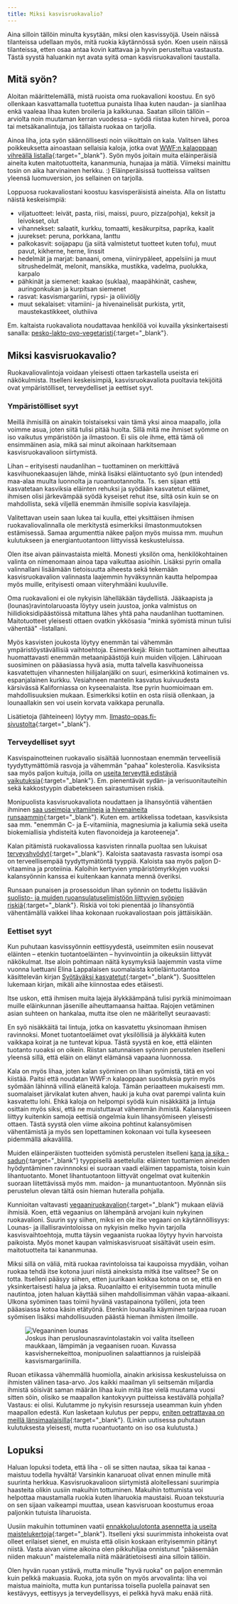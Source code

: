 ```yaml
---
title: Miksi kasvisruokavalio?
---
```


Aina silloin tällöin minulta kysytään, miksi olen kasvissyöjä. Usein näissä tilanteissa udellaan myös, mitä ruokia käytännössä syön. Koen usein näissä tilanteissa, etten osaa antaa kovin kattavaa ja hyvin perusteltua vastausta. Tästä syystä haluankin nyt avata syitä oman kasvisruokavalioni taustalla.

## Mitä syön?

Aloitan määrittelemällä, mistä ruoista oma ruokavalioni koostuu. En syö ollenkaan kasvattamalla tuotettua punaista lihaa kuten naudan- ja sianlihaa enkä vaaleaa lihaa kuten broileria ja kalkkunaa. Saatan silloin tällöin – arviolta noin muutaman kerran vuodessa – syödä riistaa kuten hirveä, poroa tai metsäkanalintuja, jos tällaista ruokaa on tarjolla.

Ainoa liha, jota syön säännöllisesti noin viikoittain on kala. Valitsen lähes poikkeuksetta ainoastaan sellaisia kaloja, jotka ovat [WWF:n kalaoppaan vihreällä listalla](http://wwf.fi/kalaopas){:target="_blank"}. Syön myös joitain muita eläinperäisiä aineita kuten maitotuotteita, kananmunia, hunajaa ja mätiä. Viimeksi mainittu tosin on aika harvinainen herkku. :) Eläinperäisissä tuotteissa valitsen yleensä luomuversion, jos sellainen on tarjolla.

Loppuosa ruokavaliostani koostuu kasvisperäisistä aineista. Alla on listattu näistä keskeisimpiä:

* viljatuotteet: leivät, pasta, riisi, maissi, puuro, pizza(pohja), keksit ja leivokset, olut
* vihannekset: salaatit, kurkku, tomaatti, kesäkurpitsa, paprika, kaalit
* juurekset: peruna, porkkana, lanttu
* palkokasvit: soijapapu (ja siitä valmistetut tuotteet kuten tofu), muut pavut, kikherne, herne, linssit
* hedelmät ja marjat: banaani, omena, viinirypäleet, appelsiini ja muut sitrushedelmät, melonit, mansikka, mustikka, vadelma, puolukka, karpalo
* pähkinät ja siemenet: kaakao (suklaa), maapähkinät, cashew, auringonkukan ja kurpitsan siemenet
* rasvat: kasvismargariini, rypsi- ja oliiviöljy
* muut sekalaiset: vitamiini- ja hivenainelisät purkista, yrtit, maustekastikkeet, oluthiiva

Em. kaltaista ruokavaliota noudattavaa henkilöä voi kuvailla yksinkertaisesti sanalla: [pesko-lakto-ovo-vegetaristi](https://fi.wikipedia.org/wiki/Kasvissy%C3%B6nti#Kasvisruokavalioiden_variaatioita){:target="_blank"}.

## Miksi kasvisruokavalio?

Ruokavaliovalintoja voidaan yleisesti ottaen tarkastella useista eri näkökulmista. Itselleni keskeisimpiä, kasvisruokavaliota puoltavia tekijöitä ovat ympäristölliset, terveydelliset ja eettiset syyt.

### Ympäristölliset syyt

Meillä ihmisillä on ainakin toistaiseksi vain tämä yksi ainoa maapallo, jolla voimme asua, joten siitä tulisi pitää huolta. Sillä mitä me ihmiset syömme on iso vaikutus ympäristöön ja ilmastoon. Ei siis ole ihme, että tämä oli ensimmäinen asia, mikä sai minut aikoinaan harkitsemaan kasvisruokavalioon siirtymistä.

Lihan – erityisesti naudanlihan – tuottaminen on merkittävä kasvihuonekaasujen lähde, minkä lisäksi eläintuotanto syö (pun intended) maa-alaa muulta luonnolta ja ruoantuotannolta. Ts. sen sijaan että kasvatetaan kasviksia eläinten rehuksi ja syödään kasvatetut eläimet, ihmisen olisi järkevämpää syödä kyseiset rehut itse, siltä osin kuin se on mahdollista, sekä viljellä enemmän ihmisille sopivia kasvilajeja.

Valitettavan usein saan lukea tai kuulla, ettei yksittäisen ihmisen ruokavaliovalinnalla ole merkitystä esimerkiksi ilmastonmuutoksen estämisessä. Samaa argumenttia näkee paljon myös muissa mm. muuhun kulutukseen ja energiantuotantoon liittyvissä keskusteluissa.

Olen itse aivan päinvastaista mieltä. Monesti yksilön oma, henkilökohtainen valinta on nimenomaan ainoa tapa vaikuttaa asioihin. Lisäksi pyrin omalla valinnallani lisäämään tietoisuutta aiheesta sekä tekemään kasvisruokavalion valinnasta laajemmin hyväksynnän kautta helpompaa myös muille, erityisesti omaan viiteryhmääni kuuluville.

Oma ruokavalioni ei ole nykyisin lähelläkään täydellistä. Jääkaapista ja (lounas)ravintolaruoasta löytyy usein juustoa, jonka valmistus on hiilidioksidipäästöissä mitattuna lähes yhtä paha naudanlihan tuottaminen. Maitotuotteet yleisesti ottaen ovatkin ykkösasia "minkä syömistä minun tulisi vähentää" -listallani.

Myös kasvisten joukosta löytyy enemmän tai vähemmän ympäristöystävällisiä vaihtoehtoja. Esimerkkejä: Riisin tuottaminen aiheuttaa huomattavasti enemmän metaanipäästöjä kuin muiden viljojen. Lähiruoan suosiminen on pääasiassa hyvä asia, mutta talvella kasvihuoneissa kasvatettujen vihannesten hiilijalanjälki on suuri, esimerkkinä kotimainen vs. espanjalainen kurkku. Vesiahneen mantelin kasvatus kuivuudesta kärsivässä Kaliforniassa on kyseenalaista. Itse pyrin huomioimaan em. mahdollisuuksien mukaan. Esimerkiksi kotiin en osta riisiä ollenkaan, ja lounaallakin sen voi usein korvata vaikkapa perunalla.

Lisätietoja (lähteineen) löytyy mm. [Ilmasto-opas.fi-sivustolta](https://ilmasto-opas.fi/fi/ilmastonmuutos/hillinta/-/artikkeli/ab196e68-c632-4bef-86f3-18b5ce91d655/ilmastomyotainen-ruoka.html){:target="_blank"}.

### Terveydelliset syyt

Kasvispainotteinen ruokavalio sisältää luonnostaan enemmän terveellisiä tyydyttymättömiä rasvoja ja vähemmän "pahaa" kolesterolia. Kasviksista saa myös paljon kuituja, joilla on [useita terveyttä edistäviä vaikutuksia](http://www.terveyskirjasto.fi/terveyskirjasto/tk.koti?p_artikkeli=skr00013){:target="_blank"}. Em. pienentävät sydän- ja verisuonitauteihin sekä kakkostyypin diabetekseen sairastumisen riskiä.

Monipuolista kasvisruokavaliota noudattaen ja lihansyöntiä vähentäen ihminen [saa useimpia vitamiineja ja hivenaineita runsaammin](http://www.ruokatieto.fi/uutiset/reheva-kasvisruokavalio-hyvaksi-terveydelle-ja-ymparistolle){:target="_blank"}. Kuten em. artikkelissa todetaan, kasviksista saa mm. "enemmän C- ja E-vitamiinia, magnesiumia ja kaliumia sekä useita biokemiallisia yhdisteitä kuten flavonoideja ja karoteeneja".

Kalan pitämistä ruokavaliossa kasvisten rinnalla puoltaa sen lukuisat [terveyshyödyt](http://www.terveyskirjasto.fi/terveyskirjasto/tk.koti?p_artikkeli=skr00072&p_haku=100%20kysymyst%C3%A4%20ravinnosta){:target="_blank"}. Kaloista saatavasta rasvasta isompi osa on terveellisempää tyydyttymätöntä tyyppiä. Kaloista saa myös paljon D-vitaamina ja proteiinia. Kaloihin kertyvien ympäristömyrkkyjen vuoksi kalansyönnin kanssa ei kuitenkaan kannata mennä överiksi.

Runsaan punaisen ja prosessoidun lihan syönnin on todettu lisäävän [suolisto- ja muiden ruoansulatuselimistöön liittyvien syöpien riskiä](http://www.hs.fi/ruoka/a1305913013094){:target="_blank"}. Riskiä voi toki pienentää jo lihansyöntiä vähentämällä vaikkei lihaa kokonaan ruokavaliostaan pois jättäisikään.

### Eettiset syyt

Kun puhutaan kasvissyönnin eettisyydestä, useimmiten esiin nousevat eläinten – etenkin tuotantoeläinten – hyvinvointiin ja oikeuksiin liittyvät näkökulmat. Itse aloin pohtimaan näitä kysymyksiä laajemmin vasta viime vuonna luettuani Elina Lappalaisen suomalaista kotieläintuotantoa käsittelevän kirjan [Syötäväksi kasvatetut](http://www.syotavaksikasvatetut.fi/){:target="_blank"}. Suosittelen lukemaan kirjan, mikäli aihe kiinnostaa edes etäisesti.

Itse uskon, että ihmisen muita lajeja älykkäämpänä tulisi pyrkiä minimoimaan muille eläinkunnan jäsenille aiheuttamaansa haittaa. Rajojen vetäminen asian suhteen on hankalaa, mutta itse olen ne määritellyt seuraavasti:

En syö nisäkkäitä tai lintuja, jotka on kasvatettu yksinomaan ihmisen ravinnoksi. Monet tuotantoeläimet ovat yksilöllisiä ja älykkäitä kuten vaikkapa koirat ja ne tuntevat kipua. Tästä syystä en koe, että eläinten tuotanto ruoaksi on oikein. Riistan satunnaisen syönnin perustelen itselleni yleensä sillä, että eläin on elänyt elämänsä vapaana luonnossa.

Kala on myös lihaa, joten kalan syöminen on lihan syömistä, tätä en voi kiistää. Paitsi että noudatan WWF:n kalaoppaan suosituksia pyrin myös syömään lähinnä villinä eläneitä kaloja. Tämän periaatteen mukaisesti mm. suomalaiset järvikalat kuten ahven, hauki ja kuha ovat parempi valinta kuin kasvatettu lohi. Ehkä kaloja on helpompi syödä kuin nisäkkäitä ja lintuja osittain myös siksi, että ne muistuttavat vähemmän ihmistä. Kalansyömiseen liittyy kuitenkin samoja eettisiä ongelmia kuin lihansyömiseen yleisesti ottaen. Tästä syystä olen viime aikoina pohtinut kalansyömisen vähentämistä ja myös sen lopettaminen kokonaan voi tulla kyseeseen pidemmällä aikavälillä.

Muiden eläinperäisten tuotteiden syömistä perustelen itselleni [kana ja sika -sadun](https://en.wikipedia.org/wiki/The_Chicken_and_the_Pig){:target="_blank"} tyyppisellä asettelulla: eläinten tuottamien aineiden hyödyntäminen ravinnnoksi ei suoraan vaadi eläimen tappamista, toisin kuin lihantuotanto. Monet lihantuotantoon liittyvät ongelmat ovat kuitenkin suoraan liitettävissä myös mm. maidon- ja munantuotantoon. Myönnän siis perustelun olevan tältä osin hieman huteralla pohjalla.

Kunnioitan valtavasti [vegaaniruokavalion](http://www.vegaaniliitto.fi/www/fi/tietoa/mika-on-vegaani){:target="_blank"} mukaan eläviä ihmisiä. Koen, että vegaanius on lähempänä arvojani kuin nykyinen ruokavalioni. Suurin syy siihen, miksi en ole itse vegaani on käytännöllisyys: Lounas- ja illallisravintoloissa on nykyisin melko hyvin tarjolla kasvisvaihtoehtoja, mutta täysin vegaanista ruokaa löytyy hyvin harvoista paikoista. Myös monet kaupan valmiskasvisruoat sisältävät usein esim. maitotuotteita tai kananmunaa.

Miksi sillä on väliä, mitä ruokaa ravintoloissa tai kaupoissa myydään, voihan ruokaa tehdä itse kotona juuri niistä aineksista mitkä itse valitsee? Se on totta. Itselleni pääsyy siihen, etten juurikaan kokkaa kotona on se, että en yksinkertaisesti halua ja jaksa. Ruoanlaitto ei erityisemmin tuota minulle nautintoa, joten haluan käyttää siihen mahdollisimman vähän vapaa-aikaani. Ulkona syöminen taas toimii hyvänä vastapainona työlleni, jota teen pääasiassa kotoa käsin etätyönä. Etenkin lounaalla käyminen tarjoaa ruoan syömisen lisäksi mahdollisuuden päästä hieman ihmisten ilmoille.

<figure>
  <img src="/img/2005/vegaaninen_lounas.jpg" alt="Vegaaninen lounas" style="max-width:100%">
  <figcaption>Joskus ihan peruslounasravintolastakin voi valita itselleen maukkaan, lämpimän ja vegaanisen ruoan. Kuvassa kasvishernekeittoa, monipuolinen salaattiannos ja ruisleipää kasvismargariinilla.</figcaption>
</figure>

Ruoan etiikassa vähemmällä huomiolla, ainakin arkisissa keskusteluissa on ihmisten välinen tasa-arvo. Jos kaikki maailman yli seitsemän miljardia ihmistä söisivät saman määrän lihaa kuin mitä itse vielä muutama vuosi sitten söin, olisiko se maapallon kantokyvyn puitteissa kestävällä pohjalla? Vastaus: ei olisi. Kulutamme jo nykyisin resursseja useamman kuin yhden maapallon edestä. Kun lasketaan kulutus per peppu, [eniten petrattavaa on meillä länsimaalaisilla](http://www.bbc.com/news/magazine-33133712){:target="_blank"}. (Linkin uutisessa puhutaan kulutuksesta yleisesti, mutta ruoantuotanto on iso osa kulutusta.)

## Lopuksi

Haluan lopuksi todeta, että liha - oli se sitten nautaa, sikaa tai kanaa - maistuu todella hyvältä! Varsinkin kanaruoat olivat ennen minulle mitä suurinta herkkua. Kasvisruokavalioon siirtymistä aloitellessani suurimpia haasteita olikin uusiin makuihin tottuminen. Makuihin tottumista voi helpottaa maustamalla ruokia kuten liharuokia maustaisi. Ruoan tekstuuria on sen sijaan vaikeampi muuttaa, usean kasvisruoan koostumus eroaa paljonkin tutuista liharuoista.

Uusiin makuihin tottuminen vaatii [ennakkoluulotonta asennetta ja useita maistelukertoja](http://www.theguardian.com/lifeandstyle/wordofmouth/2013/feb/26/healthy-food-train-yourself-like-it){:target="_blank"}. Itselleni yksi suurimmista inhokeista ovat olleet erilaiset sienet, en muista että olisin koskaan erityisemmin pitänyt niistä. Vasta aivan viime aikoina olen pikkuhiljaa onnistunut "pääsemään niiden makuun" maistelemalla niitä määrätietoisesti aina silloin tällöin.

Olen hyvän ruoan ystävä, mutta minulle "hyvä ruoka" on paljon enemmän kuin pelkkä makuasia. Ruoka, jota syön on myös arvovalinta: liha voi maistua mainiolta, mutta kun puntarissa toisella puolella painavat sen kestävyys, eettisyys ja terveydellisyys, ei pelkkä hyvä maku enää riitä.